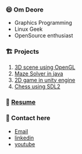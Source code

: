 ### 😄 Om Deore
- Graphics Programming
- Linux Geek
- OpenSource enthusiast


### 🏗️ Projects
1. [3D scene using OpenGL](https://github.com/om101deore/phong)
2. [Maze Solver in java](https://github.com/om101deore/ADS-project)
3. [2D game in unity engine](https://github.com/om101deore/2d-platformer)
4. [Chess using SDL2](https://github.com/om101deore/chess)


### 📑 [Resume](https://drive.google.com/file/d/1ddkmXNeARUCKIwvVv3WDX2g3ZkfBSReU/view?usp=sharing)


### 💬 Contact here
- [Email](mailto:omdeore890@gmail.com)
- [linkedin](https://www.linkedin.com/in/om-deore-linux-nerd/)
- [youtube](https://youtube.com/@omdeore8089)


